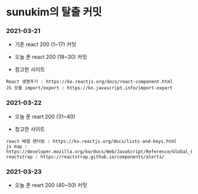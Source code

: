 # sunukim의 탈출 커밋

### 2021-03-21
- 기존 react 200 (1~17) 커밋
- 오늘 푼 react 200 (18~30) 커밋

- 참고한 사이트
```
React 생명주기 : https://ko.reactjs.org/docs/react-component.html
JS 모듈 import/export : https://ko.javascript.info/import-export
```

### 2021-03-22
- 오늘 푼 reart 200 (31~40)

- 참고한 사이트
```
react 배열 랜더링 : https://ko.reactjs.org/docs/lists-and-keys.html
js map : https://developer.mozilla.org/ko/docs/Web/JavaScript/Reference/Global_Objects/Array/map
reactstrap : https://reactstrap.github.io/components/alerts/
```

### 2021-03-23
- 오늘 푼 reart 200 (40~50) 커밋
